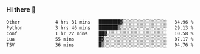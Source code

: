 ### Hi there 🦥

<!--START_SECTION:waka-->

```txt
Other             4 hrs 31 mins   ████████▓░░░░░░░░░░░░░░░░   34.96 %
Python            3 hrs 46 mins   ███████▒░░░░░░░░░░░░░░░░░   29.13 %
conf              1 hr 22 mins    ██▓░░░░░░░░░░░░░░░░░░░░░░   10.58 %
Lua               55 mins         █▓░░░░░░░░░░░░░░░░░░░░░░░   07.17 %
TSV               36 mins         █▒░░░░░░░░░░░░░░░░░░░░░░░   04.76 %
```

<!--END_SECTION:waka-->

<!--
**00riddle00/00riddle00** is a ✨ _special_ ✨ repository because its `README.md` (this file) appears on your GitHub profile.

Here are some ideas to get you started:

- 🔭 I’m currently working on ...
- 🌱 I’m currently learning ...
- 👯 I’m looking to collaborate on ...
- 🤔 I’m looking for help with ...
- 💬 Ask me about ...
- 📫 How to reach me: ...
- 😄 Pronouns: ...
- ⚡ Fun fact: ...
--> 
